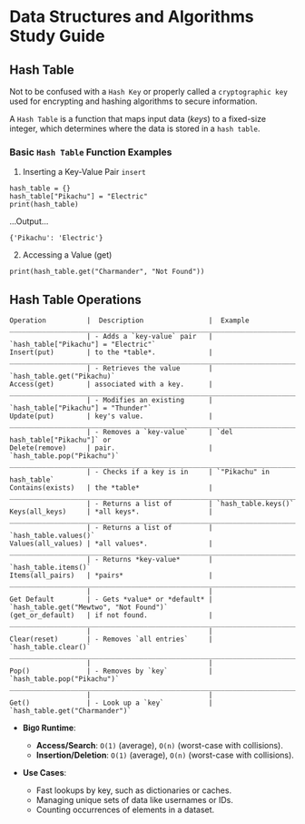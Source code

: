 # Data Structures and Algorithms Study Guide

## Hash Table

Not to be confused with a `Hash Key` or properly called a `cryptographic key` used for encrypting and hashing algorithms to secure information. <br>

A `Hash Table` is a function that maps input data (*keys*) to a fixed-size integer, which determines where the data is stored
in a `hash table`.

### Basic `Hash Table` Function Examples

1. Inserting a Key-Value Pair `insert`

```
hash_table = {}
hash_table["Pikachu"] = "Electric"
print(hash_table)  
```

...Output...

```
{'Pikachu': 'Electric'}
```

2. Accessing a Value (get)

```
print(hash_table.get("Charmander", "Not Found"))
```

## Hash Table Operations

```
Operation          |  Description                |  Example
______________________________________________________________________________________________________
                   | - Adds a `key-value` pair   | `hash_table["Pikachu"] = "Electric"`
Insert(put)        | to the *table*.             |
______________________________________________________________________________________________________
                   | - Retrieves the value       | `hash_table.get("Pikachu)`
Access(get)        | associated with a key.      |
______________________________________________________________________________________________________
                   | - Modifies an existing      | `hash_table["Pikachu"] = "Thunder"`
Update(put)        | key's value.                |
______________________________________________________________________________________________________
                   | - Removes a `key-value`     | `del hash_table["Pikachu"]` or
Delete(remove)     | pair.                       | `hash_table.pop("Pikachu")`
______________________________________________________________________________________________________
                   | - Checks if a key is in     | `"Pikachu" in hash_table`
Contains(exists)   | the *table*                 |
______________________________________________________________________________________________________
                   | - Returns a list of         | `hash_table.keys()`
Keys(all_keys)     | *all keys*.                 |
______________________________________________________________________________________________________
                   | - Returns a list of         | `hash_table.values()`
Values(all_values) | *all values*.               |
______________________________________________________________________________________________________
                   | - Returns *key-value*       | `hash_table.items()`
Items(all_pairs)   | *pairs*                     |
_______________________________________________________________________________________________________
                   |                             |
Get Default        | - Gets *value* or *default* | `hash_table.get("Mewtwo", "Not Found")`
(get_or_default)   | if not found.               |
_______________________________________________________________________________________________________
                   |                             |
Clear(reset)       | - Removes `all entries`     | `hash_table.clear()`
_______________________________________________________________________________________________________
                   |                             |
Pop()              | - Removes by `key`          | `hash_table.pop("Pikachu")`
_______________________________________________________________________________________________________
                   |                             |
Get()              | - Look up a `key`           | `hash_table.get("Charmander")`
```



























































- **Big`O` Runtime**:  
  - **Access/Search**: `O(1)` (average), `O(n)` (worst-case with collisions).  
  - **Insertion/Deletion**: `O(1)` (average), `O(n)` (worst-case with collisions).  

- **Use Cases**:  
  - Fast lookups by key, such as dictionaries or caches.  
  - Managing unique sets of data like usernames or IDs.  
  - Counting occurrences of elements in a dataset.